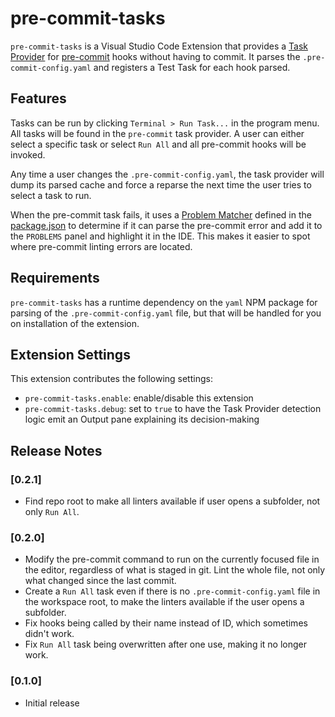 # pre-commit-tasks

`pre-commit-tasks` is a Visual Studio Code Extension that provides a [Task Provider](https://code.visualstudio.com/api/extension-guides/task-provider) for [pre-commit](https://pre-commit.com/) hooks without having to commit.  It parses the `.pre-commit-config.yaml` and registers a Test Task for each hook parsed.

## Features

Tasks can be run by clicking `Terminal > Run Task...` in the program menu.  All tasks will be found in the `pre-commit` task provider.  A user can either select a specific task or select `Run All` and all pre-commit hooks will be invoked.

Any time a user changes the `.pre-commit-config.yaml`, the task provider will dump its parsed cache and force a reparse the next time the user tries to select a task to run.

When the pre-commit task fails, it uses a [Problem Matcher](https://code.visualstudio.com/docs/editor/tasks#_defining-a-problem-matcher) defined in the [package.json](./package.json) to determine if it can parse the pre-commit error and add it to the `PROBLEMS` panel and highlight it in the IDE.  This makes it easier to spot where pre-commit linting errors are located.

## Requirements

`pre-commit-tasks` has a runtime dependency on the `yaml` NPM package for parsing of the `.pre-commit-config.yaml` file, but that will be handled for you on installation of the extension.

## Extension Settings

This extension contributes the following settings:

* `pre-commit-tasks.enable`: enable/disable this extension
* `pre-commit-tasks.debug`: set to `true` to have the Task Provider detection logic emit an Output pane explaining its decision-making


## Release Notes

### [0.2.1]
- Find repo root to make all linters available if user opens a subfolder, not only `Run All`.

### [0.2.0]

- Modify the pre-commit command to run on the currently focused file in the editor, regardless of what is staged in git. Lint the whole file, not only what changed since the last commit.
- Create a `Run All` task even if there is no `.pre-commit-config.yaml` file in the workspace root, to make the linters available if the user opens a subfolder.
- Fix hooks being called by their name instead of ID, which sometimes didn't work.
- Fix `Run All` task being overwritten after one use, making it no longer work.

### [0.1.0]

- Initial release

